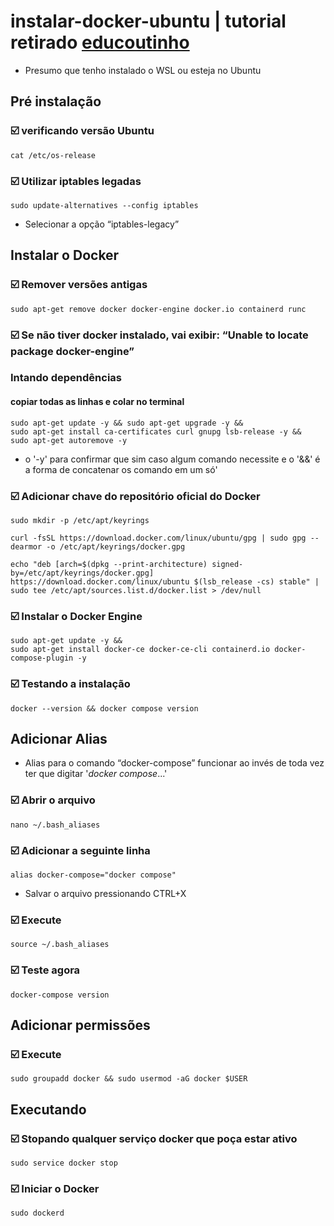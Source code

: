 # instalar-docker-ubuntu | tutorial retirado [educoutinho](https://educoutinho.com.br/windows/instalando-docker-no-wsl/)


* Presumo que tenho instalado o WSL ou esteja no Ubuntu

## Pré instalação

### ☑️ verificando versão Ubuntu
~~~
cat /etc/os-release
~~~

### ☑️ Utilizar iptables legadas
~~~
sudo update-alternatives --config iptables
~~~
* Selecionar a opção “iptables-legacy”


## Instalar o Docker

### ☑️ Remover versões antigas
~~~
sudo apt-get remove docker docker-engine docker.io containerd runc
~~~

### ☑️ Se não tiver docker instalado, vai exibir: “Unable to locate package docker-engine”
### Intando dependências 
#### copiar todas as linhas e colar no terminal
~~~
sudo apt-get update -y && sudo apt-get upgrade -y &&
sudo apt-get install ca-certificates curl gnupg lsb-release -y && 
sudo apt-get autoremove -y
~~~
* o '-y' para confirmar que sim caso algum comando necessite e o '&&' é a forma de concatenar os comando em um só'

### ☑️ Adicionar chave do repositório oficial do Docker
~~~
sudo mkdir -p /etc/apt/keyrings

curl -fsSL https://download.docker.com/linux/ubuntu/gpg | sudo gpg --dearmor -o /etc/apt/keyrings/docker.gpg

echo "deb [arch=$(dpkg --print-architecture) signed-by=/etc/apt/keyrings/docker.gpg] https://download.docker.com/linux/ubuntu $(lsb_release -cs) stable" | sudo tee /etc/apt/sources.list.d/docker.list > /dev/null
~~~

### ☑️  Instalar o Docker Engine
~~~
sudo apt-get update -y &&
sudo apt-get install docker-ce docker-ce-cli containerd.io docker-compose-plugin -y
~~~

### ☑️ Testando a instalação
~~~
docker --version && docker compose version
~~~


## Adicionar Alias

* Alias para o comando “docker-compose” funcionar ao invés de toda vez ter que digitar '_docker compose_...'

### ☑️ Abrir o arquivo
~~~
nano ~/.bash_aliases
~~~

### ☑️ Adicionar a seguinte linha
~~~
alias docker-compose="docker compose"
~~~
* Salvar o arquivo pressionando CTRL+X

### ☑️ Execute
~~~
source ~/.bash_aliases
~~~

### ☑️ Teste agora
~~~
docker-compose version
~~~


## Adicionar permissões

### ☑️ Execute
~~~
sudo groupadd docker && sudo usermod -aG docker $USER
~~~


## Executando

### ☑️ Stopando qualquer serviço docker que poça estar ativo
~~~
sudo service docker stop
~~~

### ☑️ Iniciar o Docker
~~~
sudo dockerd
~~~
